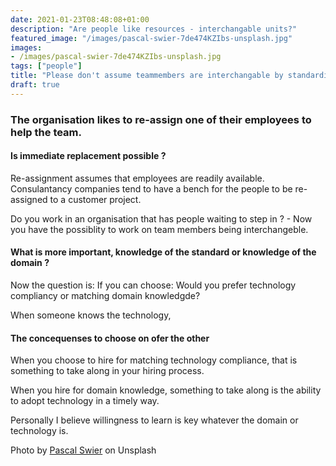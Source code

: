 ```yaml
---
date: 2021-01-23T08:48:08+01:00
description: "Are people like resources - interchangable units?"
featured_image: "/images/pascal-swier-7de474KZIbs-unsplash.jpg"
images:
- /images/pascal-swier-7de474KZIbs-unsplash.jpg
tags: ["people"]
title: "Please don't assume teammembers are interchangable by standardisation"
draft: true
---
```


### The organisation likes to re-assign one of their employees to help the team. 

#### Is immediate replacement possible ?

Re-assignment assumes that employees are readily available. 
Consulantancy companies tend to have a bench for the people to be re-assigned to a customer project.

Do you work in an organisation that has people waiting to step in ? - Now you have the possiblity to work on team members being interchangeble. 

#### What is more important, knowledge of the standard or knowledge of the domain ?

Now the question is: If you can choose: Would you prefer technology compliancy or matching domain knowledgde?

When someone knows the technology, 

#### The concequenses to choose on ofer the other

When you choose to hire for matching technology compliance, that is something to take along in your hiring process. 

When you hire for domain knowledge, something to take along is the ability to adopt technology in a timely way.




Personally I believe willingness to learn is key whatever the domain or technology is.



Photo by [Pascal Swier](https://unsplash.com/@pascalswier16?utm_source=unsplash) on Unsplash
